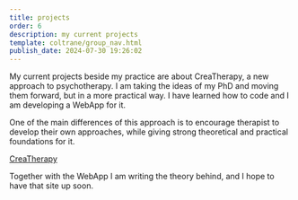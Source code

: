 ```yaml
---
title: projects
order: 6
description: my current projects
template: coltrane/group_nav.html
publish_date: 2024-07-30 19:26:02
---
```

My current projects beside my practice are about CreaTherapy, a new approach to psychotherapy. I am taking the ideas of my PhD and moving them forward, but in a more practical way. I have learned how to code and I am developing a WebApp for it. 

One of the main differences of this approach is to encourage therapist to develop their own approaches, while giving strong theoretical and practical foundations for it. 

[CreaTherapy](https://crea-therapy.com/)

Together with the WebApp I am writing the theory behind, and I hope to have that site up soon.

